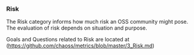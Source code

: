 ### Risk

The Risk category informs how much risk an OSS community might pose. The evaluation of risk depends on situation and purpose.

Goals and Questions related to Risk are located at (https://github.com/chaoss/metrics/blob/master/3_Risk.md)
